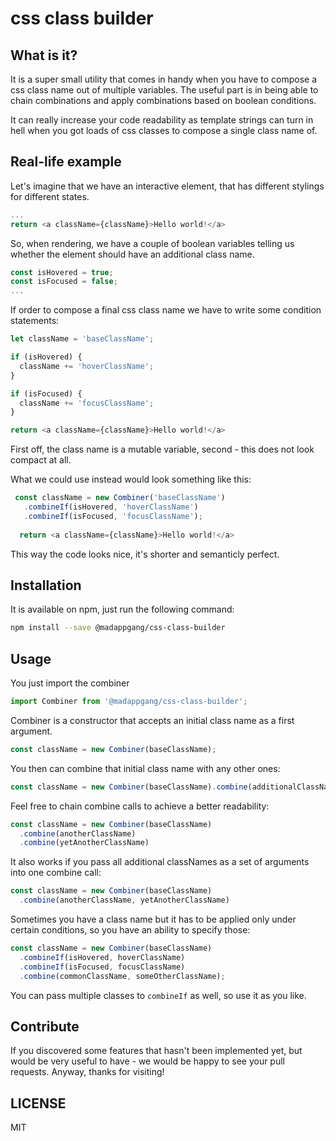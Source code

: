 # css class builder

## What is it?
It is a super small utility that comes in handy when you have to compose a css class name out of multiple variables. The useful part is in being able to chain combinations and apply combinations based on boolean conditions.

It can really increase your code readability as template strings can turn in hell when you got loads of css classes to compose a single class name of.

## Real-life example

Let's imagine that we have an interactive element, that has different stylings for different states.

```js
...
return <a className={className}>Hello world!</a>
```

So, when rendering, we have a couple of boolean variables telling us whether the element should have an additional class name.

```js
const isHovered = true;
const isFocused = false;
...
```

If order to compose a final css class name we have to write some condition statements:

```js
let className = 'baseClassName';

if (isHovered) {
  className += 'hoverClassName';
}

if (isFocused) {
  className += 'focusClassName';
}

return <a className={className}>Hello world!</a>
```

First off, the class name is a mutable variable, second - this does not look compact at all.

What we could use instead would look something like this:

```js
 const className = new Combiner('baseClassName')
   .combineIf(isHovered, 'hoverClassName')
   .combineIf(isFocused, 'focusClassName');
   
  return <a className={className}>Hello world!</a>
```

This way the code looks nice, it's shorter and semanticly perfect.

## Installation
It is available on npm, just run the following command:
```bash
npm install --save @madappgang/css-class-builder
```

## Usage
You just import the combiner
```javascript
import Combiner from '@madappgang/css-class-builder';
```

Combiner is a constructor that accepts an initial class name as a first argument.
```javascript
const className = new Combiner(baseClassName);
```

You then can combine that initial class name with any other ones:
```javascript
const className = new Combiner(baseClassName).combine(additionalClassName)
```

Feel free to chain combine calls to achieve a better readability:
```javascript
const className = new Combiner(baseClassName)
  .combine(anotherClassName)
  .combine(yetAnotherClassName)
```

It also works if you pass all additional classNames as a set of arguments into one combine call:

```javascript
const className = new Combiner(baseClassName)
  .combine(anotherClassName, yetAnotherClassName)
```

Sometimes you have a class name but it has to be applied only under certain conditions, so you have an ability to specify those:

```javascript
const className = new Combiner(baseClassName)
  .combineIf(isHovered, hoverClassName)
  .combineIf(isFocused, focusClassName)
  .combine(commonClassName, someOtherClassName);
```

You can pass multiple classes to `combineIf` as well, so use it as you like.

## Contribute
If you discovered some features that hasn't been implemented yet, but would be very useful to have - we would be happy to see your pull requests. Anyway, thanks for visiting!

## LICENSE
MIT